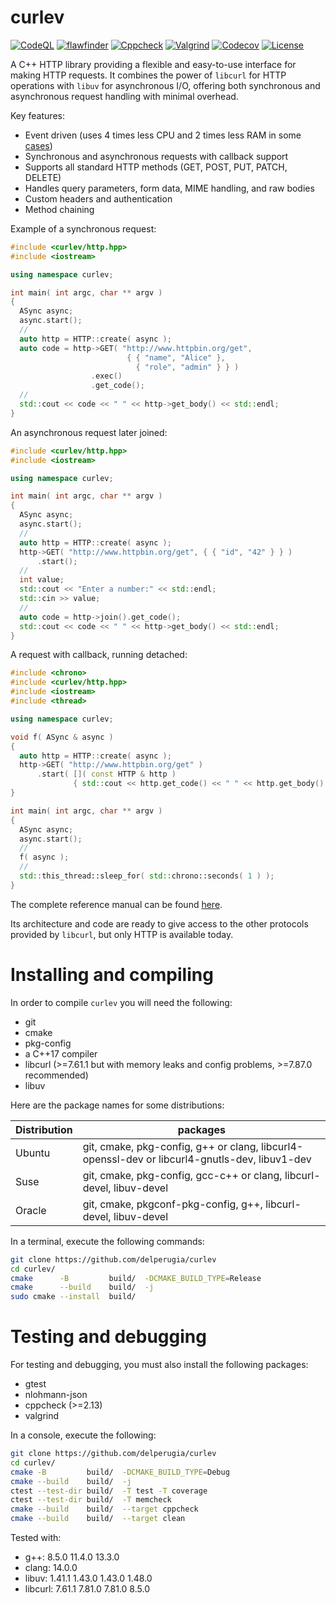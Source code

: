 curlev
======

[![CodeQL](https://github.com/delperugia/curlev/actions/workflows/github-code-scanning/codeql/badge.svg)](https://github.com/delperugia/curlev/actions/workflows/github-code-scanning/codeql)
[![flawfinder](https://github.com/delperugia/curlev/actions/workflows/flawfinder.yml/badge.svg)](https://github.com/delperugia/curlev/actions/workflows/flawfinder.yml)
[![Cppcheck](https://github.com/delperugia/curlev/actions/workflows/cppcheck.yml/badge.svg)](https://github.com/delperugia/curlev/actions/workflows/cppcheck.yml)
[![Valgrind](https://github.com/delperugia/curlev/actions/workflows/valgrind.yml/badge.svg)](https://github.com/delperugia/curlev/actions/workflows/valgrind.yml)
[![Codecov](https://codecov.io/gh/delperugia/curlev/graph/badge.svg?token=339AIQXBS3)](https://codecov.io/gh/delperugia/curlev)
[![License](https://img.shields.io/badge/License-Apache%202.0-blue.svg)](https://opensource.org/licenses/Apache-2.0)

A C++ HTTP library providing a flexible and easy-to-use interface for making HTTP requests.
It combines the power of `libcurl` for HTTP operations with `libuv` for asynchronous I/O,
offering both synchronous and asynchronous request handling with minimal overhead.

Key features:

- Event driven (uses 4 times less CPU and 2 times less RAM in some [cases](docs/internals.md#performances))
- Synchronous and asynchronous requests with callback support
- Supports all standard HTTP methods (GET, POST, PUT, PATCH, DELETE)
- Handles query parameters, form data, MIME handling, and raw bodies
- Custom headers and authentication
- Method chaining

Example of a synchronous request:

```cpp
#include <curlev/http.hpp>
#include <iostream>

using namespace curlev;

int main( int argc, char ** argv )
{
  ASync async;
  async.start();
  //
  auto http = HTTP::create( async );
  auto code = http->GET( "http://www.httpbin.org/get",
                          { { "name", "Alice" },
                            { "role", "admin" } } )
                  .exec()
                  .get_code();
  //
  std::cout << code << " " << http->get_body() << std::endl;
}
```

An asynchronous request later joined:

```cpp
#include <curlev/http.hpp>
#include <iostream>

using namespace curlev;

int main( int argc, char ** argv )
{
  ASync async;
  async.start();
  //
  auto http = HTTP::create( async );
  http->GET( "http://www.httpbin.org/get", { { "id", "42" } } )
      .start();
  //
  int value;
  std::cout << "Enter a number:" << std::endl;
  std::cin >> value;
  //
  auto code = http->join().get_code();
  std::cout << code << " " << http->get_body() << std::endl;
}
```

A request with callback, running detached:

```cpp
#include <chrono>
#include <curlev/http.hpp>
#include <iostream>
#include <thread>

using namespace curlev;

void f( ASync & async )
{
  auto http = HTTP::create( async );
  http->GET( "http://www.httpbin.org/get" )
      .start( []( const HTTP & http )
              { std::cout << http.get_code() << " " << http.get_body() << std::endl; } );
}

int main( int argc, char ** argv )
{
  ASync async;
  async.start();
  //
  f( async );
  //
  std::this_thread::sleep_for( std::chrono::seconds( 1 ) );
}
```

The complete reference manual can be found [here](docs/reference_manual.md).

Its architecture and code are ready to give access to the other protocols
provided by `libcurl`, but only HTTP is available today.

# Installing and compiling

In order to compile `curlev` you will need the following:

 - git
 - cmake
 - pkg-config
 - a C++17 compiler
 - libcurl (>=7.61.1 but with memory leaks and config problems, >=7.87.0 recommended)
 - libuv

Here are the package names for some distributions:

Distribution | packages
-------------|-----------------------
Ubuntu       | git, cmake, pkg-config, g++ or clang, libcurl4-openssl-dev or libcurl4-gnutls-dev, libuv1-dev
Suse         | git, cmake, pkg-config, gcc-c++ or clang, libcurl-devel, libuv-devel
Oracle       | git, cmake, pkgconf-pkg-config, g++, libcurl-devel, libuv-devel

In a terminal, execute the following commands:

```sh
git clone https://github.com/delperugia/curlev
cd curlev/
cmake      -B         build/  -DCMAKE_BUILD_TYPE=Release
cmake      --build    build/  -j
sudo cmake --install  build/
```

# Testing and debugging

For testing and debugging, you must also install the following packages:

 - gtest
 - nlohmann-json
 - cppcheck (>=2.13)
 - valgrind

In a console, execute the following:

```sh
git clone https://github.com/delperugia/curlev
cd curlev/
cmake -B         build/  -DCMAKE_BUILD_TYPE=Debug
cmake --build    build/  -j
ctest --test-dir build/  -T test -T coverage
ctest --test-dir build/  -T memcheck
cmake --build    build/  --target cppcheck
cmake --build    build/  --target clean
```

Tested with:
 - g++:       8.5.0   11.4.0          13.3.0 
 - clang:                     14.0.0
 - libuv:     1.41.1  1.43.0  1.43.0  1.48.0
 - libcurl:   7.61.1  7.81.0  7.81.0  8.5.0 
